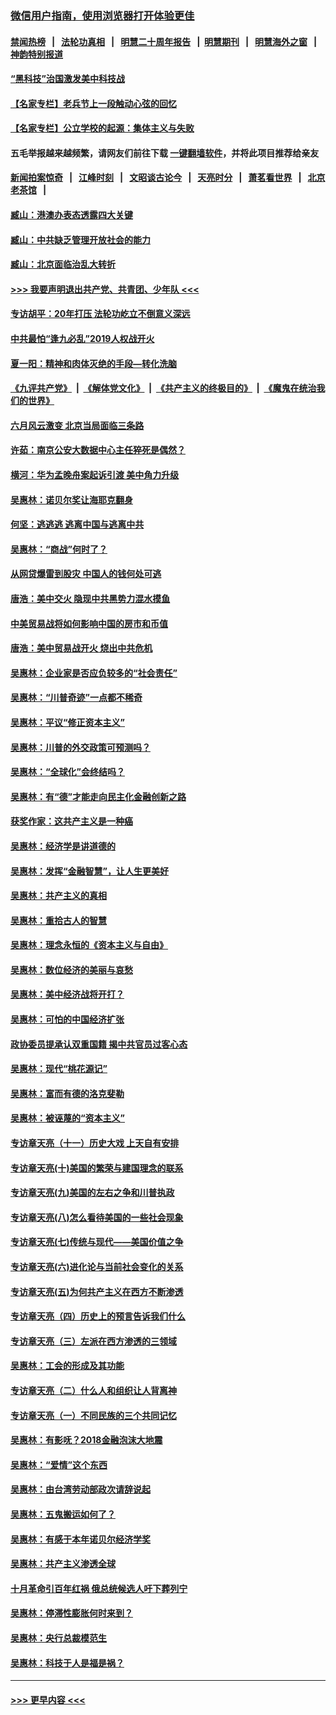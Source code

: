 ### [微信用户指南，使用浏览器打开体验更佳](https://github.com/gfw-breaker/banned-news1/blob/master/indexes/wechat-guide.md?t=0)
#### [禁闻热榜](热点新闻.md?t=0)  &nbsp;&nbsp;|&nbsp;&nbsp; [法轮功真相](https://github.com/gfw-breaker/truth/blob/master/README.md?t=0) &nbsp;&nbsp;|&nbsp;&nbsp; [明慧二十周年报告](https://github.com/gfw-breaker/mh-reports/blob/master/README.md?t=0) &nbsp;&nbsp;|&nbsp;&nbsp;[明慧期刊](https://github.com/gfw-breaker/mh-qikan) &nbsp;&nbsp;|&nbsp;&nbsp; [明慧海外之窗](https://github.com/gfw-breaker/mh-news/blob/master/README.md?t=0) &nbsp;&nbsp;|&nbsp;&nbsp; [神韵特别报道](https://github.com/gfw-breaker/mh-news/blob/master/shenyun.md?t=0)
#### [“黑科技”治国激发美中科技战](../pages/nsc423/n11638056.md?t=02080644) 
#### [【名家专栏】老兵节上一段触动心弦的回忆](../pages/nsc423/n11646016.md?t=02080644) 
#### [【名家专栏】公立学校的起源：集体主义与失败](../pages/nsc423/n11601833.md?t=02080644) 
#### 五毛举报越来越频繁，请网友们前往下载 [一键翻墙软件](https://github.com/gfw-breaker/ssr-accounts)，并将此项目推荐给亲友
#### [新闻拍案惊奇](https://github.com/gfw-breaker/banned-news1/blob/master/pages/link4.md) &nbsp;&nbsp;|&nbsp;&nbsp; [江峰时刻](https://github.com/gfw-breaker/banned-news1/blob/master/pages/link4.md) &nbsp;&nbsp;|&nbsp;&nbsp; [文昭谈古论今](https://github.com/gfw-breaker/banned-news1/blob/master/pages/link4.md) &nbsp;&nbsp;|&nbsp;&nbsp; [天亮时分](https://github.com/gfw-breaker/banned-news1/blob/master/pages/link4.md) &nbsp;&nbsp;|&nbsp;&nbsp; [萧茗看世界](https://github.com/gfw-breaker/banned-news1/blob/master/pages/link4.md) &nbsp;&nbsp;|&nbsp;&nbsp; [北京老茶馆](https://github.com/gfw-breaker/banned-news1/blob/master/pages/link4.md) &nbsp;&nbsp;|&nbsp;&nbsp; 
#### [臧山：港澳办表态透露四大关键](../pages/nsc423/n11421628.md?t=02080644) 
#### [臧山：中共缺乏管理开放社会的能力](../pages/nsc423/n11407457.md?t=02080644) 
#### [臧山：北京面临治乱大转折](../pages/nsc423/n11406895.md?t=02080644) 
#### [>>> 我要声明退出共产党、共青团、少年队 <<<](https://github.com/begood0513/goodnews/blob/master/quit/letter.md) 
#### [专访胡平：20年打压 法轮功屹立不倒意义深远](../pages/nsc423/n11398800.md?t=02080644) 
#### [中共最怕“逢九必乱”2019人权战开火](../pages/nsc423/n11385248.md?t=02080644) 
#### [夏一阳：精神和肉体灭绝的手段—转化洗脑](../pages/nsc423/n11368250.md?t=02080644) 
#### [《九评共产党》](https://github.com/begood0513/9ping.md/blob/master/README.md) &nbsp;|&nbsp; [《解体党文化》](../../../../jtdwh.md/blob/master/README.md)  &nbsp;|&nbsp; [《共产主义的终极目的》](../../../../gczydzjmd.md/blob/master/README.md) &nbsp;|&nbsp; [《魔鬼在统治我们的世界》](../../../../mgztzwmdsj.md/blob/master/README.md) 
#### [六月风云激变 北京当局面临三条路](../pages/nsc423/n11313668.md?t=02080644) 
#### [许茹：南京公安大数据中心主任猝死是偶然？](../pages/nsc423/n11064744.md?t=02080644) 
#### [横河：华为孟晚舟案起诉引渡 美中角力升级](../pages/nsc423/n11027230.md?t=02080644) 
#### [吴惠林：诺贝尔奖让海耶克翻身](../pages/nsc423/n10890049.md?t=02080644) 
#### [何坚：逃逃逃 逃离中国与逃离中共](../pages/nsc423/n10592891.md?t=02080644) 
#### [吴惠林：“商战”何时了？](../pages/nsc423/n10573558.md?t=02080644) 
#### [从网贷爆雷到股灾 中国人的钱何处可逃](../pages/nsc423/n10572800.md?t=02080644) 
#### [唐浩：美中交火 隐现中共黑势力混水摸鱼](../pages/nsc423/n10544040.md?t=02080644) 
#### [中美贸易战将如何影响中国的房市和币值](../pages/nsc423/n10543697.md?t=02080644) 
#### [唐浩：美中贸易战开火 烧出中共危机](../pages/nsc423/n10540126.md?t=02080644) 
#### [吴惠林：企业家是否应负较多的“社会责任”](../pages/nsc423/n10535022.md?t=02080644) 
#### [吴惠林：“川普奇迹”一点都不稀奇](../pages/nsc423/n10512808.md?t=02080644) 
#### [吴惠林：平议“修正资本主义”](../pages/nsc423/n10495724.md?t=02080644) 
#### [吴惠林：川普的外交政策可预测吗？](../pages/nsc423/n10462387.md?t=02080644) 
#### [吴惠林：“全球化”会终结吗？](../pages/nsc423/n10452838.md?t=02080644) 
#### [吴惠林：有“德”才能走向民主化金融创新之路](../pages/nsc423/n10432292.md?t=02080644) 
#### [获奖作家：这共产主义是一种癌](../pages/nsc423/n10431541.md?t=02080644) 
#### [吴惠林：经济学是讲道德的](../pages/nsc423/n10398014.md?t=02080644) 
#### [吴惠林：发挥“金融智慧”，让人生更美好](../pages/nsc423/n10375019.md?t=02080644) 
#### [吴惠林：共产主义的真相](../pages/nsc423/n10351394.md?t=02080644) 
#### [吴惠林：重拾古人的智慧](../pages/nsc423/n10337691.md?t=02080644) 
#### [吴惠林：理念永恒的《资本主义与自由》](../pages/nsc423/n10316274.md?t=02080644) 
#### [吴惠林：数位经济的美丽与哀愁](../pages/nsc423/n10292946.md?t=02080644) 
#### [吴惠林：美中经济战将开打？](../pages/nsc423/n10258825.md?t=02080644) 
#### [吴惠林：可怕的中国经济扩张](../pages/nsc423/n10219147.md?t=02080644) 
#### [政协委员提承认双重国籍 揭中共官员过客心态](../pages/nsc423/n10208809.md?t=02080644) 
#### [吴惠林：现代“桃花源记”](../pages/nsc423/n10185234.md?t=02080644) 
#### [吴惠林：富而有德的洛克斐勒](../pages/nsc423/n10142264.md?t=02080644) 
#### [吴惠林：被诬蔑的“资本主义”](../pages/nsc423/n10124816.md?t=02080644) 
#### [专访章天亮（十一）历史大戏 上天自有安排](../pages/nsc423/n10094905.md?t=02080644) 
#### [专访章天亮(十)美国的繁荣与建国理念的联系](../pages/nsc423/n10094899.md?t=02080644) 
#### [专访章天亮(九)美国的左右之争和川普执政](../pages/nsc423/n10094889.md?t=02080644) 
#### [专访章天亮(八)怎么看待美国的一些社会现象](../pages/nsc423/n10094857.md?t=02080644) 
#### [专访章天亮(七)传统与现代——美国价值之争](../pages/nsc423/n10093140.md?t=02080644) 
#### [专访章天亮(六)进化论与当前社会变化的关系](../pages/nsc423/n10092036.md?t=02080644) 
#### [专访章天亮(五)为何共产主义在西方不断渗透](../pages/nsc423/n10083620.md?t=02080644) 
#### [专访章天亮（四）历史上的预言告诉我们什么](../pages/nsc423/n10083606.md?t=02080644) 
#### [专访章天亮（三）左派在西方渗透的三领域](../pages/nsc423/n10081115.md?t=02080644) 
#### [吴惠林：工会的形成及其功能](../pages/nsc423/n10080633.md?t=02080644) 
#### [专访章天亮（二）什么人和组织让人背离神](../pages/nsc423/n10076637.md?t=02080644) 
#### [专访章天亮（一）不同民族的三个共同记忆](../pages/nsc423/n10074188.md?t=02080644) 
#### [吴惠林：有影呒？2018金融泡沫大地震](../pages/nsc423/n10040534.md?t=02080644) 
#### [吴惠林：“爱情”这个东西](../pages/nsc423/n10019423.md?t=02080644) 
#### [吴惠林：由台湾劳动部政次请辞说起](../pages/nsc423/n9979679.md?t=02080644) 
#### [吴惠林：五鬼搬运如何了？](../pages/nsc423/n9925338.md?t=02080644) 
#### [吴惠林：有感于本年诺贝尔经济学奖](../pages/nsc423/n9871883.md?t=02080644) 
#### [吴惠林：共产主义渗透全球](../pages/nsc423/n9812748.md?t=02080644) 
#### [十月革命引百年红祸 俄总统候选人吁下葬列宁](../pages/nsc423/n9810182.md?t=02080644) 
#### [吴惠林：停滞性膨胀何时来到？](../pages/nsc423/n9764136.md?t=02080644) 
#### [吴惠林：央行总裁模范生](../pages/nsc423/n9728134.md?t=02080644) 
#### [吴惠林：科技于人是福是祸？](../pages/nsc423/n9672982.md?t=02080644) 

----
#### [ >>> 更早内容 <<< ](../indexes/nsc423-earlier.md)
